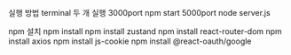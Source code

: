 실행 방법
terminal 두 개 실행
3000port npm start
5000port node server.js 

npm 설치
npm install
npm install zustand
npm install react-router-dom
npm install axios
npm install js-cookie
npm install @react-oauth/google
